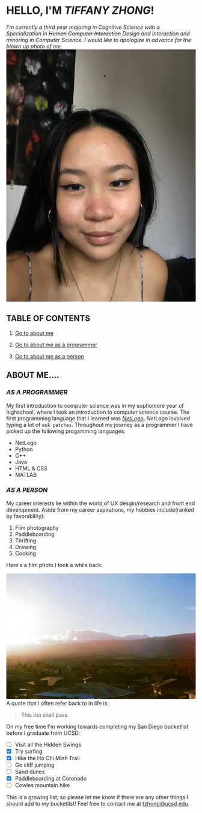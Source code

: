 # **HELLO, I'M _TIFFANY ZHONG_!** 
*I'm currently a third year majoring in Cognitive Science with a Specialization in ~~Human Computer Interaction~~ Design and Interaction and minoring in Computer Science. I would like to apologize in advance for the blown up photo of me.*
![image](Me-2.jpg)
## TABLE OF CONTENTS
1. [Go to about me](#about-me) 
   
2. [Go to about me as a programmer](#as-a-programmer)
3. [Go to about me as a person](#as-a-person)
## **ABOUT ME....**
### ***AS A PROGRAMMER***
My first introduction to computer science was in my sophomore year of highschool, where I took an introduction to computer science course. The first programming language that I learned was [*NetLogo*](https://ccl.northwestern.edu/netlogo/). *NetLogo* involved typing a lot of `ask patches`. Throughout my journey as a programmer I have picked up the following progamming languages:
- NetLogo
- Python
- C++
- Java
- HTML & CSS
- MATLAB
### ***AS A PERSON***
My career interests lie within the world of UX desgin/research and front end development. Aside from my career aspirations, my hobbies include(ranked by favorability):
1. Film photography 
2. Paddleboarding 
3. Thrifting
4. Drawing 
5. Cooking

Here's a film photo I took a while back: 

![image](50626545536_cf76d7b7a8_o.jpg)
A quote that I often refer back to in life is:
> This too shall pass.

On my free time I'm working towards completing my San Diego bucketlist before I graduate from UCSD: 
- [ ] Visit all the Hidden Swings
- [x] Try surfing
- [x] Hike the Ho Chi Minh Trail
- [ ] Go cliff jumping
- [ ] Sand dunes
- [x] Paddleboarding at Coronado
- [ ] Cowles mountain hike
  
This is a growing list, so please let me know if there are any other things I should add to my bucketlist! Feel free to contact me at tzhong@ucsd.edu. 